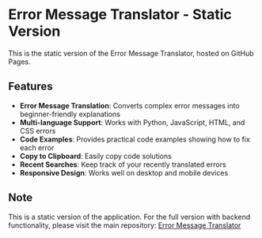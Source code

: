 # Error Message Translator - Static Version

This is the static version of the Error Message Translator, hosted on GitHub Pages.

## Features

- **Error Message Translation**: Converts complex error messages into beginner-friendly explanations
- **Multi-language Support**: Works with Python, JavaScript, HTML, and CSS errors
- **Code Examples**: Provides practical code examples showing how to fix each error
- **Copy to Clipboard**: Easily copy code solutions
- **Recent Searches**: Keep track of your recently translated errors
- **Responsive Design**: Works well on desktop and mobile devices

## Note

This is a static version of the application. For the full version with backend functionality, please visit the main repository: [Error Message Translator](https://github.com/chrissouk-001/error-message-translator) 